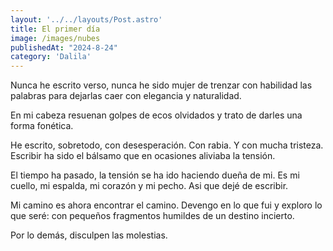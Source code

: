 ```yaml
---
layout: '../../layouts/Post.astro'
title: El primer día
image: /images/nubes
publishedAt: "2024-8-24"
category: 'Dalila'
---
```


Nunca he escrito verso, nunca he sido mujer de trenzar con habilidad las palabras para dejarlas caer con elegancia y naturalidad.

En mi cabeza resuenan golpes de ecos olvidados y trato de darles una forma fonética.

He escrito, sobretodo, con desesperación. Con rabia. Y con mucha tristeza. Escribir ha sido el bálsamo que en ocasiones aliviaba la tensión.

El tiempo ha pasado, la tensión se ha ido haciendo dueña de mi. Es mi cuello, mi espalda, mi corazón y mi pecho. Asi que dejé de escribir.

Mi camino es ahora encontrar el camino. Devengo en lo que fui y exploro lo que seré: con pequeños fragmentos humildes de un destino incierto.

Por lo demás, disculpen las molestias.